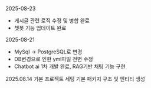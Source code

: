 
2025-08-23
- 게시글 관련 로직 수정 및 병합 완료
- 챗봇 기능 업데이트 완료

2025-08-21
- MySql -> PostgreSQL로 변경
- DB변경으로 인한 yml파일 전면 수정
- Chatbot ai 1차 개발 완료, RAG기반 채팅 기능 구현

2025.08.14 기본 프로젝트 세팅
기본 패키지 구조 및 엔티티 생성
